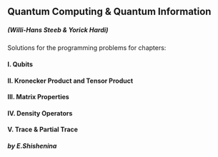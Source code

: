 ## Quantum Computing &amp; Quantum Information 
##### (Willi-Hans Steeb & Yorick Hardi)


Solutions for the programming problems for chapters:
#### I. Qubits
#### II. Kronecker Product and Tensor Product
#### III. Matrix Properties
#### IV. Density Operators
#### V. Trace & Partial Trace


##### by E.Shishenina
